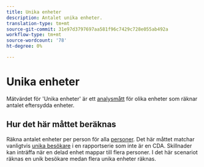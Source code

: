 ```yaml
---
title: Unika enheter
description: Antalet unika enheter.
translation-type: tm+mt
source-git-commit: 31e97d3797697aa581f96c7429c728e055ab492a
workflow-type: tm+mt
source-wordcount: '78'
ht-degree: 0%

---
```



# Unika enheter

Mätvärdet för &#39;Unika enheter&#39; är ett [analysmått](../cda/overview.md) för olika enheter som räknar antalet eftersydda enheter.

## Hur det här måttet beräknas

Räkna antalet enheter per person för alla [personer](people.md). Det här måttet matchar vanligtvis [unika besökare](unique-visitors.md) i en rapportserie som inte är en CDA. Skillnader kan inträffa när en delad enhet mappar till flera personer. I det här scenariot räknas en unik besökare medan flera unika enheter räknas.
